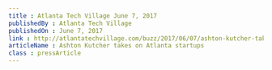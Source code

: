 ```yaml
---
title : Atlanta Tech Village June 7, 2017
publishedBy : Atlanta Tech Village
publishedOn : June 7, 2017
link : http://atlantatechvillage.com/buzz/2017/06/07/ashton-kutcher-takes-atlanta-startups/
articleName : Ashton Kutcher takes on Atlanta startups
class : pressArticle
---
```

